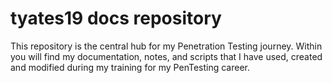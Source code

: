 # tyates19 docs repository

This repository is the central hub for my Penetration Testing journey. Within you will find my documentation, notes, and scripts that I have used, created and modified during my training for my PenTesting career.

